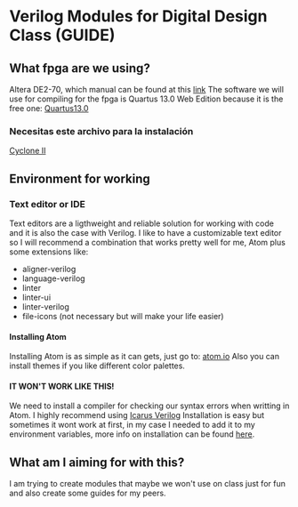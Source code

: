 # Verilog Modules for Digital Design Class (GUIDE)
## What fpga are we using?
Altera DE2-70, which manual can be found at this [link](https://www.terasic.com.tw/attachment/archive/226/DE2_70_User_manual_v105.pdf)
The software we will use for compiling for the fpga is Quartus 13.0 Web Edition because it is the free one:
[Quartus13.0](http://download.altera.com/akdlm/software/acdsinst/13.0sp1/232/ib_installers/QuartusSetupWeb-13.0.1.232.exe)
### Necesitas este archivo para la instalación
[Cyclone II](http://download.altera.com/akdlm/software/acdsinst/13.0sp1/232/ib_installers/cyclone_web-13.0.1.232.qdz)
## Environment for working
### Text editor or IDE
Text editors are a ligthweight and reliable solution for working with code and it is also the case with Verilog.
I like to have a customizable text editor so I will recommend a combination that works pretty well for me, Atom plus some extensions like:
* aligner-verilog
* language-verilog
* linter
* linter-ui
* linter-verilog
* file-icons (not necessary but will make your life easier)
#### Installing Atom
Installing Atom is as simple as it can gets, just go to: [atom.io](atom.io)
Also you can install themes if you like different color palettes.
#### IT WON'T WORK LIKE THIS!
We need to install a compiler for checking our syntax errors when writting in Atom. I highly recommend using [Icarus Verilog](http://iverilog.icarus.com/)
Installation is easy but sometimes it wont work at first, in my case I needed to add it to my environment variables, more info on installation can be found [here](http://www.swarthmore.edu/NatSci/mzucker1/e15_f2014/iverilog.html).
## What am I aiming for with this?
I am trying to create modules that maybe we won't use on class just for fun and also create some guides for my peers.
